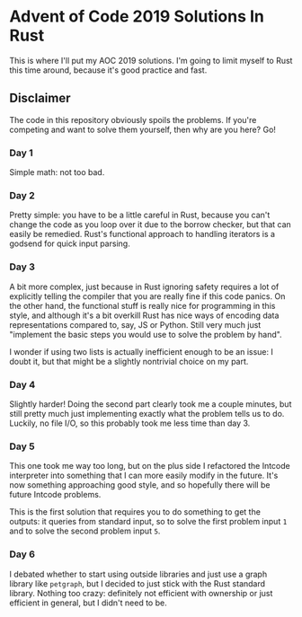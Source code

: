 # Advent of Code 2019 Solutions In Rust

This is where I'll put my AOC 2019 solutions. I'm going to limit myself to Rust this time around,
because it's good practice and fast.

## Disclaimer
The code in this repository obviously spoils the problems. If you're competing and want to solve
them yourself, then why are you here? Go! 

### Day 1
Simple math: not too bad.

### Day 2
Pretty simple: you have to be a little careful in Rust, because you can't change the code as you
loop over it due to the borrow checker, but that can easily be remedied. Rust's functional approach
to handling iterators is a godsend for quick input parsing.

### Day 3
A bit more complex, just because in Rust ignoring safety requires a lot of explicitly telling the
compiler that you are really fine if this code panics. On the other hand, the functional stuff is
really nice for programming in this style, and although it's a bit overkill Rust has nice ways of
encoding data representations compared to, say, JS or Python. Still very much just "implement the
basic steps you would use to solve the problem by hand". 

I wonder if using two lists is actually inefficient enough to be an issue: I doubt it, but that
might be a slightly nontrivial choice on my part.

### Day 4
Slightly harder! Doing the second part clearly took me a couple minutes, but still pretty much just
implementing exactly what the problem tells us to do. Luckily, no file I/O, so this probably took me
less time than day 3.

### Day 5
This one took me way too long, but on the plus side I refactored the Intcode interpreter into
something that I can more easily modify in the future. It's now something approaching good style,
and so hopefully there will be future Intcode problems.

This is the first solution that requires you to do something to get the outputs: it queries from
standard input, so to solve the first problem input `1` and to solve the second problem input `5`.

### Day 6
I debated whether to start using outside libraries and just use a graph library like `petgraph`, but
I decided to just stick with the Rust standard library. Nothing too crazy: definitely not efficient
with ownership or just efficient in general, but I didn't need to be.
